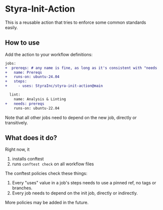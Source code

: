 # Styra-Init-Action

This is a reusable action that tries to enforce some common standards easily.

## How to use

Add the action to your workflow definitions:

```diff
jobs:
+  prereqs: # any name is fine, as long as it's consistent with "needs:" below
+   name: Prereqs
+   runs-on: ubuntu-24.04
+   steps:
+     - uses: StyraInc/styra-init-action@main

  lint:
    name: Analysis & Linting
+   needs: prereqs
    runs-on: ubuntu-22.04
```

Note that all other jobs need to depend on the new job, directly or transitively.


## What does it do?

Right now, it

1. installs conftest
2. runs `conftest check` on all workflow files

The conftest policies check these things:

1. Every "uses" value in a job's steps needs to use a pinned ref, no tags or branches.
2. Every job needs to depend on the init job, directly or indirectly.

More policies may be added in the future.

